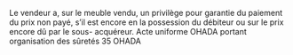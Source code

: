 Le vendeur a, sur le meuble vendu, un privilège pour garantie du paiement du prix
non payé, s’il est encore en la possession du débiteur ou sur le prix encore dû par le sous-
acquéreur.
Acte uniforme OHADA portant organisation des sûretés
35
OHADA